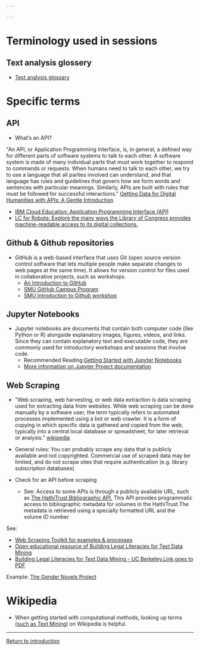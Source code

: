 ```yaml
---

---
```


# Terminology used in sessions

## Text analysis glossery 
* [Text analysis glossary](https://constellate.org/docs/key-terms/)


# Specific terms


## API 

* What’s an API?

"An API, or Application Programming Interface, is, in general, a defined way for different parts of software systems to talk to each other. A software system is made of many individual parts that must work together to respond to commands or requests. When humans need to talk to each other, we try to use a language that all parties involved can understand, and that language has rules and guidelines that govern how we form words and sentences with particular meanings. Similarly, APIs are built with rules that must be followed for successful interactions." [Getting Data for Digital Humanities with APIs: A Gentle Introduction](https://studentwork.prattsi.org/dh/2019/05/13/getting-data-for-digital-humanities-with-apis/)

* [IBM Cloud Education: Application Programming Interface (API)](https://www.ibm.com/cloud/learn/api#toc-what-is-an-dhlDsqDX)
* [LC for Robots: Explore the many ways the Library of Congress provides machine-readable access to its digital collections.](https://labs.loc.gov/lc-for-robots/)

## Github & Github repositories
* GitHub is a web-based interface that uses Git (open source version control software that lets multiple people make separate changes to web pages at the same time). It allows for version control for files used in collaborative projects, such as workshops. 
    * [An Introduction to GitHub](https://digital.gov/resources/an-introduction-github/)
    * [SMU GitHub Campus Program](https://www.smu.edu/OIT/Services/GitHub)
    * [SMU Introduction to Github workshop](https://libcal.smu.edu/calendar/?t=g&q=github&cid=-1&cal=-1&inc=0)


## Jupyter Notebooks
* Jupyter notebooks are documents that contain both computer code (like Python or R) alongside explanatory images, figures, videos, and links. Since they can contain explanatory text and executable code, they are commonly used for introductory workshops and sessions that involve code. 
    * Recommended Reading:[Getting Started with Jupyter Notebooks](https://constellate.org/tutorials/getting-started-with-jupyter)
    * [More information on Jupyter Project documentation](https://docs.jupyter.org/en/latest/)


## Web Scraping
* "Web scraping, web harvesting, or web data extraction is data scraping used for extracting data from websites. While web scraping can be done manually by a software user, the term typically refers to automated processes implemented using a bot or web crawler. It is a form of copying in which specific data is gathered and copied from the web, typically into a central local database or spreadsheet, for later retrieval or analysis." [wikipedia](https://en.wikipedia.org/wiki/Web_scraping)

 
* General rules: You can probably scrape any data that is publicly available and not copyrighted. Commercial use of scraped data may be limited, and do not scrape sites that require authentication (e.g. library subscription databases)
* Check for an API before scraping
  * See: Access to some APIs is through a publicly available URL, such as [The HathiTrust Bibliographic API.](https://www.hathitrust.org/bib_api) This API provides programmatic access to bibliographic metadata for volumes in the HathiTrust.The metadata is retrieved using a specially formatted URL and the volume ID number.


See:
* [Web Scraping Toolkit for examples & processes](https://github.com/ashleychampagne/Web-Scraping-Toolkit) 
* [Open educational resource of Building Legal Literacies for Text Data Mining](https://update.lib.berkeley.edu/2021/07/26/now-available-open-educational-resource-of-building-legal-literacies-for-text-data-mining/)
* [Building Legal Literacies for Text Data Mining - UC Berkeley.Link goes to PDF](https://berkeley.pressbooks.pub/buildinglltdm/open/download?type=pdf)

Example: [The Gender Novels Project](http://gendernovels.digitalhumanitiesmit.org/info/web_scraping)

# Wikipedia 
* When getting started with computational methods, looking up terms [(such as Text Mining)](https://en.wikipedia.org/wiki/Text_mining) on Wikipedia is helpful.  



-----
[Return to introduction](https://github.com/SouthernMethodistUniversity/introTDM)
